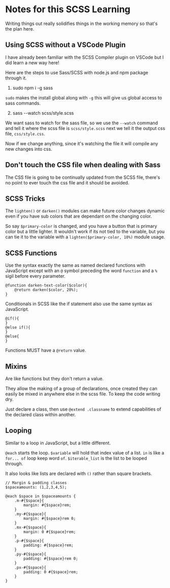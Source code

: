 # Notes for this SCSS Learning

Writing things out really solidifies things in the working memory so that's the plan here.

## Using SCSS without a VSCode Plugin

I have already been familiar with the SCSS Compiler plugin on VSCode but I did learn a new way here!

Here are the steps to use Sass/SCSS with node.js and npm package through it.

1. sudo npm i -g sass

```sudo``` makes the install global along with ```-g``` this will give us global access to sass commands.

2. sass --watch scss/style.scss 

We want sass to watch for the sass file, so we use the ```--watch``` command and tell it where the scss file is ```scss/style.scss``` next we tell it the output css file, ```css/style.css```.

Now if we change anything, since it's watching the file it will compile any new changes into css.

## Don't touch the CSS file when dealing with Sass

The CSS file is going to be continually updated from the SCSS file, there's no point to ever touch the css file and it should be avoided.

## SCSS Tricks

The ```lighten()``` or ```darken()``` modules can make future color changes dynamic even if you have sub colors that are dependant on the changing color.

So say ```$primary-color``` is changed, and you have a button that is primary color but a little lighter. It wouldn't work if its not tied to the variable, but you can tie it to the variable with a ```lighten($primary-color, 10%)``` module usage.

## SCSS Functions

Use the syntax exactly the same as named declared functions with JavaScript except with an ```@``` symbol preceding the word ```function``` and a ```%``` sigil before every parameter.

```
@function darken-text-color($color){
    @return darken($color, 20%);
}
```

Conditionals in SCSS like the if statement also use the same syntax as JavaScript.

```
@if(){
}
@else if(){
}
@else{
}
```

Functions MUST have a ```@return``` value.

## Mixins

Are like functions but they don't return a value.

They allow the making of a group of declarations, once created they can easily be mixed in anywhere else in the scss file. To keep the code writing dry.

Just declare a class, then use ```@extend .classname``` to extend capabilities of the declared class within another.


## Looping

Similar to a loop in JavaScript, but a little different.

```@each``` starts the loop.
```$variable``` will hold that index value of a list.
```in``` is like a ```for... of``` loop keep word ```of```.
```$iterable_list``` is the list to be looped through.

It also looks like lists are declared with ```()``` rather than square brackets.

```
// Margin & padding classes
$spaceamounts: (1,2,3,4,5);

@each $space in $spaceamounts {
    .m-#{$space}{
        margin: #{$space}rem;
    }
    .my-#{$space}{
        margin: #{$space}rem 0;
    }
    .mx-#{$space}{
        margin: 0 #{$space}rem;
    }
    .p-#{$space}{
        padding: #{$space}rem;
    }
    .py-#{$space}{
        padding: #{$space}rem 0;
    }
    .px-#{$space}{
        padding: 0 #{$space}rem;
    }
}
```